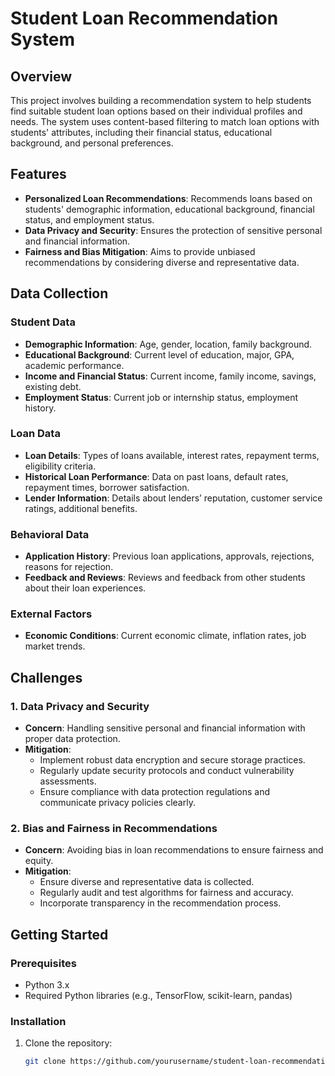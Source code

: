 # Student Loan Recommendation System

## Overview

This project involves building a recommendation system to help students find suitable student loan options based on their individual profiles and needs. The system uses content-based filtering to match loan options with students' attributes, including their financial status, educational background, and personal preferences.

## Features

- **Personalized Loan Recommendations**: Recommends loans based on students' demographic information, educational background, financial status, and employment status.
- **Data Privacy and Security**: Ensures the protection of sensitive personal and financial information.
- **Fairness and Bias Mitigation**: Aims to provide unbiased recommendations by considering diverse and representative data.

## Data Collection

### Student Data
- **Demographic Information**: Age, gender, location, family background.
- **Educational Background**: Current level of education, major, GPA, academic performance.
- **Income and Financial Status**: Current income, family income, savings, existing debt.
- **Employment Status**: Current job or internship status, employment history.

### Loan Data
- **Loan Details**: Types of loans available, interest rates, repayment terms, eligibility criteria.
- **Historical Loan Performance**: Data on past loans, default rates, repayment times, borrower satisfaction.
- **Lender Information**: Details about lenders’ reputation, customer service ratings, additional benefits.

### Behavioral Data
- **Application History**: Previous loan applications, approvals, rejections, reasons for rejection.
- **Feedback and Reviews**: Reviews and feedback from other students about their loan experiences.

### External Factors
- **Economic Conditions**: Current economic climate, inflation rates, job market trends.

## Challenges

### 1. Data Privacy and Security
- **Concern**: Handling sensitive personal and financial information with proper data protection.
- **Mitigation**:
  - Implement robust data encryption and secure storage practices.
  - Regularly update security protocols and conduct vulnerability assessments.
  - Ensure compliance with data protection regulations and communicate privacy policies clearly.

### 2. Bias and Fairness in Recommendations
- **Concern**: Avoiding bias in loan recommendations to ensure fairness and equity.
- **Mitigation**:
  - Ensure diverse and representative data is collected.
  - Regularly audit and test algorithms for fairness and accuracy.
  - Incorporate transparency in the recommendation process.

## Getting Started

### Prerequisites
- Python 3.x
- Required Python libraries (e.g., TensorFlow, scikit-learn, pandas)

### Installation
1. Clone the repository:
   ```sh
   git clone https://github.com/yourusername/student-loan-recommendation.git
